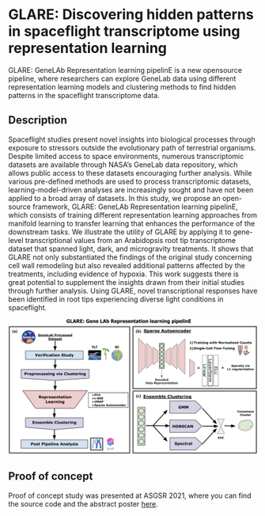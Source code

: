 # GLARE: Discovering hidden patterns in spaceflight transcriptome using representation learning

GLARE: GeneLAb Representation learning pipelinE is a new opensource pipeline, where researchers can explore GeneLab data using different representation learning models and clustering methods to find hidden patterns in the spaceflight transcriptome data.

## Description

Spaceflight studies present novel insights into biological processes through exposure to stressors outside the evolutionary path of terrestrial organisms. Despite limited access to space environments, numerous transcriptomic datasets are available through NASA’s GeneLab data repository, which allows public access to these datasets encouraging further analysis. While various pre-defined methods are used to process transcriptomic datasets, learning-model-driven analyses are increasingly sought and have not been applied to a broad array of datasets. In this study, we propose an open-source framework, GLARE: GeneLAb Representation learning pipelinE, which consists of training different representation learning approaches from manifold learning to transfer learning that enhances the performance of the downstream tasks. We illustrate the utility of GLARE by applying it to gene-level transcriptional values from an Arabidopsis root tip transcriptome dataset that spanned light, dark, and microgravity treatments. It shows that GLARE not only substantiated the findings of the original study concerning cell wall remodeling but also revealed additional patterns affected by the treatments, including evidence of hypoxia. This work suggests there is great potential to supplement the insights drawn from their initial studies through further analysis. Using GLARE, novel transcriptional responses have been identified in root tips experiencing diverse light conditions in spaceflight.

![GLARE pipeline](figures/model_diagram.png)

## Proof of concept

Proof of concept study was presented at ASGSR 2021, where you can find the source code and the abstract poster [here](RACARA).